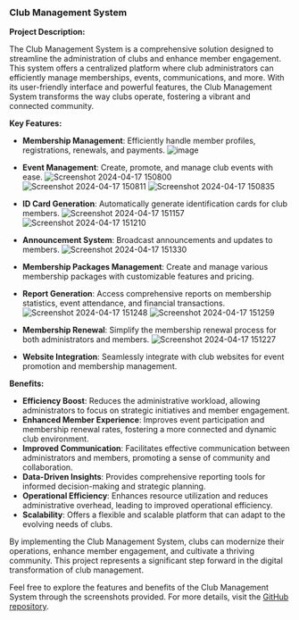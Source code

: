 ### Club Management System

**Project Description:**

The Club Management System is a comprehensive solution designed to streamline the administration of clubs and enhance member engagement. This system offers a centralized platform where club administrators can efficiently manage memberships, events, communications, and more. With its user-friendly interface and powerful features, the Club Management System transforms the way clubs operate, fostering a vibrant and connected community.

**Key Features:**

- **Membership Management**: Efficiently handle member profiles, registrations, renewals, and payments.
  ![image](https://github.com/Vedantt-Patel/Club-Management/assets/145900718/9a95f567-a7a9-4de3-bd44-327607f028ee)

- **Event Management**: Create, promote, and manage club events with ease.
  ![Screenshot 2024-04-17 150800](https://github.com/Vedantt-Patel/Club-Management/assets/145900718/392f6f91-9c91-4244-b7bd-40f095f7db33)
  ![Screenshot 2024-04-17 150811](https://github.com/Vedantt-Patel/Club-Management/assets/145900718/35c31b74-097a-4900-aaa7-302affec0a1a)
  ![Screenshot 2024-04-17 150835](https://github.com/Vedantt-Patel/Club-Management/assets/145900718/eb1d0073-48fa-474c-95a5-4db36ac110d6)

- **ID Card Generation**: Automatically generate identification cards for club members.
  ![Screenshot 2024-04-17 151157](https://github.com/Vedantt-Patel/Club-Management/assets/145900718/f4840af9-4170-4390-9b0e-c0916e8e1940)
  ![Screenshot 2024-04-17 151210](https://github.com/Vedantt-Patel/Club-Management/assets/145900718/d3d212c3-2686-40c6-8f5f-843039784e8a)

- **Announcement System**: Broadcast announcements and updates to members.
  ![Screenshot 2024-04-17 151330](https://github.com/Vedantt-Patel/Club-Management/assets/145900718/c6662ca2-028c-43c0-b9da-e0aa14cf6e77)

- **Membership Packages Management**: Create and manage various membership packages with customizable features and pricing.

- **Report Generation**: Access comprehensive reports on membership statistics, event attendance, and financial transactions.
  ![Screenshot 2024-04-17 151248](https://github.com/Vedantt-Patel/Club-Management/assets/145900718/29ba2151-25bd-4ffb-b281-565d10f9399e)
  ![Screenshot 2024-04-17 151259](https://github.com/Vedantt-Patel/Club-Management/assets/145900718/800aa48a-8596-4c8e-8e36-e1e84c9299d8)

- **Membership Renewal**: Simplify the membership renewal process for both administrators and members.
  ![Screenshot 2024-04-17 151227](https://github.com/Vedantt-Patel/Club-Management/assets/145900718/1102e941-cf8e-4d76-94ec-07293d50e190)

- **Website Integration**: Seamlessly integrate with club websites for event promotion and membership management.

**Benefits:**

- **Efficiency Boost**: Reduces the administrative workload, allowing administrators to focus on strategic initiatives and member engagement.
- **Enhanced Member Experience**: Improves event participation and membership renewal rates, fostering a more connected and dynamic club environment.
- **Improved Communication**: Facilitates effective communication between administrators and members, promoting a sense of community and collaboration.
- **Data-Driven Insights**: Provides comprehensive reporting tools for informed decision-making and strategic planning.
- **Operational Efficiency**: Enhances resource utilization and reduces administrative overhead, leading to improved operational efficiency.
- **Scalability**: Offers a flexible and scalable platform that can adapt to the evolving needs of clubs.

By implementing the Club Management System, clubs can modernize their operations, enhance member engagement, and cultivate a thriving community. This project represents a significant step forward in the digital transformation of club management.

Feel free to explore the features and benefits of the Club Management System through the screenshots provided. For more details, visit the [GitHub repository](https://github.com/Vedantt-Patel/Club-Management).

